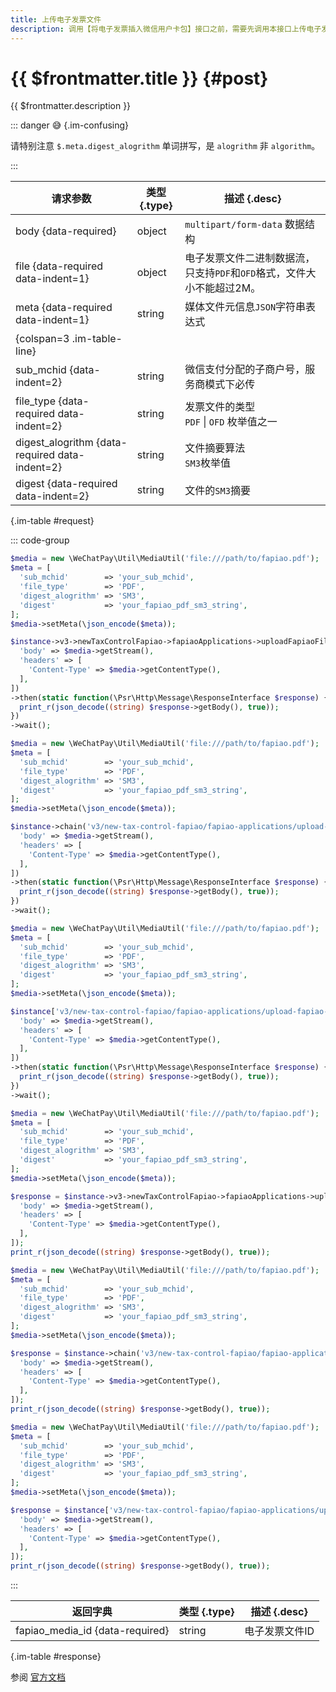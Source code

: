 ```yaml
---
title: 上传电子发票文件
description: 调用【将电子发票插入微信用户卡包】接口之前，需要先调用本接口上传电子发票文件，获取文件ID。上传的发票文件会在三天后过期，因此上传后请尽快调用【将电子发票插入微信用户卡包】接口执行插入微信用户卡包的操作。
---
```


# {{ $frontmatter.title }} {#post}

{{ $frontmatter.description }}

::: danger :sweat_smile: {.im-confusing}

请特别注意 `$.meta.digest_alogrithm` 单词拼写，是 `alogrithm` 非 `algorithm`。

:::

| 请求参数 | 类型 {.type} | 描述 {.desc}
| --- | --- | ---
| body {data-required} | object | `multipart/form-data` 数据结构
| file {data-required data-indent=1} | object | 电子发票文件二进制数据流，只支持`PDF`和`OFD`格式，文件大小不能超过2M。
| meta {data-required data-indent=1} | string | 媒体文件元信息`JSON`字符串表达式
| {colspan=3 .im-table-line}
| sub_mchid {data-indent=2} | string | 微信支付分配的子商户号，服务商模式下必传
| file_type {data-required data-indent=2} | string | 发票文件的类型<br/>`PDF` \| `OFD` 枚举值之一
| digest_alogrithm {data-required data-indent=2} | string | 文件摘要算法<br/>`SM3`枚举值
| digest {data-required data-indent=2} | string | 文件的`SM3`摘要

{.im-table #request}

::: code-group

```php [异步纯链式]
$media = new \WeChatPay\Util\MediaUtil('file:///path/to/fapiao.pdf');
$meta = [
  'sub_mchid'        => 'your_sub_mchid',
  'file_type'        => 'PDF',
  'digest_alogrithm' => 'SM3',
  'digest'           => 'your_fapiao_pdf_sm3_string',
];
$media->setMeta(\json_encode($meta));

$instance->v3->newTaxControlFapiao->fapiaoApplications->uploadFapiaoFile->postAsync([
  'body' => $media->getStream(),
  'headers' => [
    'Content-Type' => $media->getContentType(),
  ],
])
->then(static function(\Psr\Http\Message\ResponseInterface $response) {
  print_r(json_decode((string) $response->getBody(), true));
})
->wait();
```

```php [异步声明式]
$media = new \WeChatPay\Util\MediaUtil('file:///path/to/fapiao.pdf');
$meta = [
  'sub_mchid'        => 'your_sub_mchid',
  'file_type'        => 'PDF',
  'digest_alogrithm' => 'SM3',
  'digest'           => 'your_fapiao_pdf_sm3_string',
];
$media->setMeta(\json_encode($meta));

$instance->chain('v3/new-tax-control-fapiao/fapiao-applications/upload-fapiao-file')->postAsync([
  'body' => $media->getStream(),
  'headers' => [
    'Content-Type' => $media->getContentType(),
  ],
])
->then(static function(\Psr\Http\Message\ResponseInterface $response) {
  print_r(json_decode((string) $response->getBody(), true));
})
->wait();
```

```php [异步属性式]
$media = new \WeChatPay\Util\MediaUtil('file:///path/to/fapiao.pdf');
$meta = [
  'sub_mchid'        => 'your_sub_mchid',
  'file_type'        => 'PDF',
  'digest_alogrithm' => 'SM3',
  'digest'           => 'your_fapiao_pdf_sm3_string',
];
$media->setMeta(\json_encode($meta));

$instance['v3/new-tax-control-fapiao/fapiao-applications/upload-fapiao-file']->postAsync([
  'body' => $media->getStream(),
  'headers' => [
    'Content-Type' => $media->getContentType(),
  ],
])
->then(static function(\Psr\Http\Message\ResponseInterface $response) {
  print_r(json_decode((string) $response->getBody(), true));
})
->wait();
```

```php [同步纯链式]
$media = new \WeChatPay\Util\MediaUtil('file:///path/to/fapiao.pdf');
$meta = [
  'sub_mchid'        => 'your_sub_mchid',
  'file_type'        => 'PDF',
  'digest_alogrithm' => 'SM3',
  'digest'           => 'your_fapiao_pdf_sm3_string',
];
$media->setMeta(\json_encode($meta));

$response = $instance->v3->newTaxControlFapiao->fapiaoApplications->uploadFapiaoFile->post([
  'body' => $media->getStream(),
  'headers' => [
    'Content-Type' => $media->getContentType(),
  ],
]);
print_r(json_decode((string) $response->getBody(), true));
```

```php [同步声明式]
$media = new \WeChatPay\Util\MediaUtil('file:///path/to/fapiao.pdf');
$meta = [
  'sub_mchid'        => 'your_sub_mchid',
  'file_type'        => 'PDF',
  'digest_alogrithm' => 'SM3',
  'digest'           => 'your_fapiao_pdf_sm3_string',
];
$media->setMeta(\json_encode($meta));

$response = $instance->chain('v3/new-tax-control-fapiao/fapiao-applications/upload-fapiao-file')->post([
  'body' => $media->getStream(),
  'headers' => [
    'Content-Type' => $media->getContentType(),
  ],
]);
print_r(json_decode((string) $response->getBody(), true));
```

```php [同步属性式]
$media = new \WeChatPay\Util\MediaUtil('file:///path/to/fapiao.pdf');
$meta = [
  'sub_mchid'        => 'your_sub_mchid',
  'file_type'        => 'PDF',
  'digest_alogrithm' => 'SM3',
  'digest'           => 'your_fapiao_pdf_sm3_string',
];
$media->setMeta(\json_encode($meta));

$response = $instance['v3/new-tax-control-fapiao/fapiao-applications/upload-fapiao-file']->post([
  'body' => $media->getStream(),
  'headers' => [
    'Content-Type' => $media->getContentType(),
  ],
]);
print_r(json_decode((string) $response->getBody(), true));
```

:::

| 返回字典 | 类型 {.type} | 描述 {.desc}
| --- | --- | ---
| fapiao_media_id {data-required} | string | 电子发票文件ID

{.im-table #response}

参阅 [官方文档](https://pay.weixin.qq.com/wiki/doc/apiv3/wxpay/new-tax-control-fapiao/chapter3_10.shtml)
